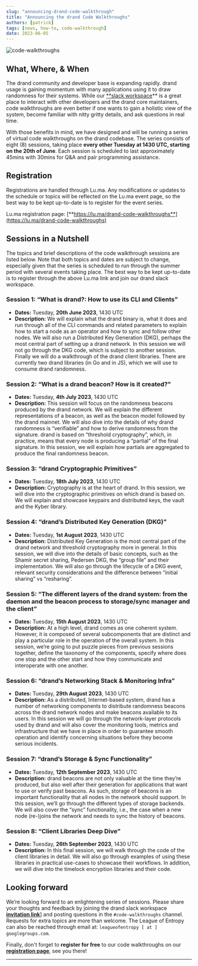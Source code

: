 ```yaml
---
slug: "announcing-drand-code-walkthrough"
title: "Announcing the drand Code Walkthroughs"
authors: [patrick]
tags: [news, how-to, code-walkthrough]
date: 2023-06-05
---
```


![code-walkthroughs](https://images.spr.so/cdn-cgi/imagedelivery/j42No7y-dcokJuNgXeA0ig/843ad7ff-c63c-4c1d-86fe-8cb595395f15/drand-code-walkthroughs.5726ed76/w=1080,quality=90,fit=scale-down)

## **What, Where, & When**

The drand community and developer base is expanding rapidly. drand usage is gaining momentum with many applications using it to draw randomness for their systems. While our [**slack workspace](https://join.slack.com/t/drandworkspace/shared_invite/zt-19u4rf6if-bf7lxIvF2zYn4~TrBwfkiA)** is a great place to interact with other developers and the drand core maintainers, code walkthroughs are even better if one wants to gain a holistic view of the system, become familiar with nitty gritty details, and ask questions in real time.

<!-- truncate -->

With those benefits in mind, we have designed and will be running a series of virtual code walkthroughs on the drand codebase. The series consists of eight (8) sessions, taking place **every other Tuesday at 1430 UTC, starting on the 20th of June**. Each session is scheduled to last approximately 45mins with 30mins for Q&A and pair programming assistance.

## **Registration**

Registrations are handled through Lu.ma. Any modifications or updates to the schedule or topics will be reflected on the Lu.ma event page, so the best way to be kept up-to-date is to register for the event series.

Lu.ma registration page: [**https://lu.ma/drand-code-walkthroughs**](https://lu.ma/drand-code-walkthroughs)

## **Sessions in a Nutshell**

The topics and brief descriptions of the code walkthrough sessions are listed below. Note that both topics and dates are subject to change, especially given that the series is scheduled to run through the summer period with several events taking place. The best way to be kept up-to-date is to register through the above Lu.ma link and join our drand slack workspace.

### **Session 1: “What is drand?: How to use its CLI and Clients”**

- **Dates:** Tuesday, **20th June 2023**, 1430 UTC
- **Description:** We will explain what the drand binary is, what it does and run through all of the CLI commands and related parameters to explain how to start a node as an operator and how to sync and follow other nodes. We will also run a Distributed Key Generation (DKG), perhaps the most central part of setting up a drand network. In this session we will not go through the DKG code, which is subject to another session. Finally we will do a walkthrough of the drand client libraries. There are currently two drand libraries (in Go and in JS), which we will use to consume drand randomness.

### **Session 2: “What is a drand beacon? How is it created?”**

- **Dates:** Tuesday, **4th July 2023**, 1430 UTC
- **Description:** This session will focus on the randomness beacons produced by the drand network. We will explain the different representations of a beacon, as well as the beacon model followed by the drand mainnet. We will also dive into the details of why drand randomness is “verifiable” and how to derive randomness from the signature. drand is based on “threshold cryptography”, which, in practice, means that every node is producing a “partial” of the final signature. In this session, we will explain how partials are aggregated to produce the final randomness beacon.

### **Session 3: “drand Cryptographic Primitives”**

- **Dates:** Tuesday, **18th July 2023**, 1430 UTC
- **Description:** Cryptography is at the heart of drand. In this session, we will dive into the cryptographic primitives on which drand is based on. We will explain and showcase keypairs and distributed keys, the vault and the Kyber library.

### **Session 4: “drand’s Distributed Key Generation (DKG)”**

- **Dates:** Tuesday, **1st August 2023**, 1430 UTC
- **Description:** Distributed Key Generation is the most central part of the drand network and threshold cryptography more in general. In this session, we will dive into the details of basic concepts, such as the Shamir secret sharing, Pedersen DKG, the “group file” and their implementation. We will also go through the lifecycle of a DKG event, relevant security considerations and the difference between “initial sharing” vs “resharing”.

### **Session 5: “The different layers of the drand system: from the daemon and the beacon process to storage/sync manager and the client”**

- **Dates:** Tuesday, **15th August 2023**, 1430 UTC
- **Description:** At a high level, drand comes as one coherent system. However, it is composed of several subcomponents that are distinct and play a particular role in the operation of the overall system. In this session, we’re going to put puzzle pieces from previous sessions together, define the taxonomy of the components, specify where does one stop and the other start and how they communicate and interoperate with one another.

### **Session 6: “drand’s Networking Stack & Monitoring Infra”**

- **Dates:** Tuesday, **29th August 2023**, 1430 UTC
- **Description:** As a distributed, Internet-based system, drand has a number of networking components to distribute randomness beacons across the drand network nodes and make beacons available to its users. In this session we will go through the network-layer protocols used by drand and will also cover the monitoring tools, metrics and infrastructure that we have in place in order to guarantee smooth operation and identify concerning situations before they become serious incidents.

### **Session 7: “drand’s Storage & Sync Functionality”**

- **Dates:** Tuesday, **12th September 2023**, 1430 UTC
- **Description:** drand beacons are not only valuable at the time they’re produced, but also well after their generation for applications that want to use or verify past beacons. As such, storage of beacons is an important functionality that all nodes in the network should support. In this session, we’ll go through the different types of storage backends. We will also cover the “sync” functionality, i.e., the case when a new node (re-)joins the network and needs to sync the history of beacons.

### **Session 8: “Client Libraries Deep Dive”**

- **Dates:** Tuesday, **26th September 2023**, 1430 UTC
- **Description:** In this final session, we will walk through the code of the client libraries in detail. We will also go through examples of using these libraries in practical use-cases to showcase their workflows. In addition, we will dive into the timelock encryption libraries and their code.

## **Looking forward**

We’re looking forward to an enlightening series of sessions. Please share your thoughts and feedback by joining the drand slack workspace [**invitation link**](https://join.slack.com/t/drandworkspace/shared_invite/zt-19u4rf6if-bf7lxIvF2zYn4~TrBwfkiA)] and posting questions in the `#code-walkthroughs` channel. Requests for extra topics are more than welcome. The League of Entropy can also be reached through email at: `leagueofentropy [ at ] googlegroups.com`.

Finally, don't forget to **register for free** to our code walkthroughs on our [**registration page**](https://lu.ma/drand-code-walkthroughs), see you there!

---
